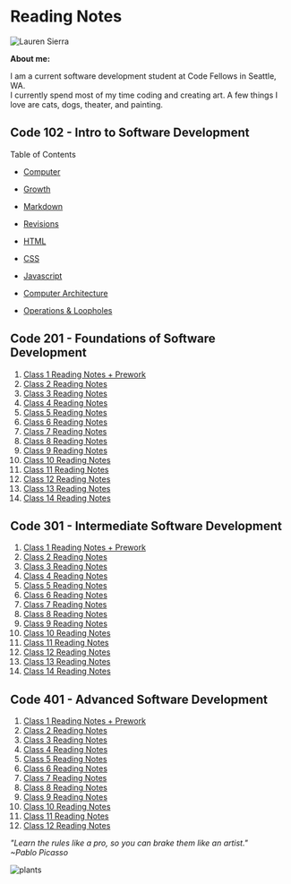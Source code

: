 
# Reading Notes



![Lauren Sierra](https://avatars2.githubusercontent.com/u/74117206?s=460&u=f685b7abca1c151137dc890e729501537e06bb00&v=4)

__About me:__

 I am a current software development student at Code Fellows in Seattle, WA.   
 I currently spend most of my time coding and creating art. A few things I love are cats, dogs, theater, and painting. 

 ## Code 102 - Intro to Software Development

 Table of Contents
- [Computer](code102/computer.md)
- [Growth](code102/growth.md)
- [Markdown](code102/markdown.md)
- [Revisions](code102/revisions.md)
- [HTML](code102/html.md)
- [CSS](code102/css,md)
- [Javascript](code102/javascript.md)

- [Computer Architecture](code102/computerarchitecture.md)
- [Operations & Loopholes](code102/operations&loopholes.md)

## Code 201 - Foundations of Software Development

1. [Class 1 Reading Notes + Prework](code201/class-01.md)
1. [Class 2 Reading Notes](code201/class-02.md)
1. [Class 3 Reading Notes](code201/class-03.md)
1. [Class 4 Reading Notes](code201/class-04.md)
1. [Class 5 Reading Notes](code201/class-05.md)
1. [Class 6 Reading Notes](code201/class-06.md)
1. [Class 7 Reading Notes](code201/class-07.md)
1. [Class 8 Reading Notes](code201/class-08.md)
1. [Class 9 Reading Notes](code201/lass-09.md)
1. [Class 10 Reading Notes](code201/class-10.md)
1. [Class 11 Reading Notes](code201/class-11.md)
1. [Class 12 Reading Notes](code201/class-12.md)
1. [Class 13 Reading Notes](code201/class-13.md)
1. [Class 14 Reading Notes](code201/class-14.md)

## Code 301 - Intermediate Software Development

1. [Class 1 Reading Notes + Prework](code301/class-01.md)
1. [Class 2 Reading Notes](code301/class-02.md)
1. [Class 3 Reading Notes](code301/class-03.md)
1. [Class 4 Reading Notes](code301/class-04.md)
1. [Class 5 Reading Notes](code301/class-05.md)
1. [Class 6 Reading Notes](code301/class-06.md)
1. [Class 7 Reading Notes](code301/class-07.md)
1. [Class 8 Reading Notes](code301/class-08.md)
1. [Class 9 Reading Notes](code301/class-09.md)
1. [Class 10 Reading Notes](code301/class-10.md)
1. [Class 11 Reading Notes](code301/class-11.md)
1. [Class 12 Reading Notes](code301/class-12.md)
1. [Class 13 Reading Notes](code301/class-13.md) 
1. [Class 14 Reading Notes](code301/class-14.md)

## Code 401 - Advanced Software Development

1. [Class 1 Reading Notes + Prework](code401/class-01.md)
1. [Class 2 Reading Notes](code401/class-02.md)
1. [Class 3 Reading Notes](code401/class-03.md)
1. [Class 4 Reading Notes](code401/class-04.md)
1. [Class 5 Reading Notes](code401/class-05.md)
1. [Class 6 Reading Notes](code401/class-06.md)
1. [Class 7 Reading Notes](code401/class-07.md)
1. [Class 8 Reading Notes](code401/class-08.md)
1. [Class 9 Reading Notes](code401/class-09.md)
1. [Class 10 Reading Notes](code401/class-10.md)
1. [Class 11 Reading Notes](code401/class-11.md)
1. [Class 12 Reading Notes](code401/class-12.md)

_"Learn the rules like a pro, so you can brake them like an artist."_   
_~Pablo Picasso_

![plants](https://cdn.shopify.com/s/files/1/0207/8508/products/heart-eucalyptus_a0ba6254-286e-4f41-8cd1-31ce922bd06f_960x.jpg?v=1605679168)